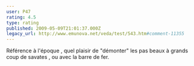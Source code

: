 ```yaml
---
user: P47
rating: 4.5
type: rating
published: 2009-05-09T21:01:37.000Z
legacy_url: http://www.emunova.net/veda/test/543.htm#comment-11355
---
```

Référence à l'époque , quel plaisir de "démonter" les pas beaux à grands coup de savates , ou avec la barre de fer.